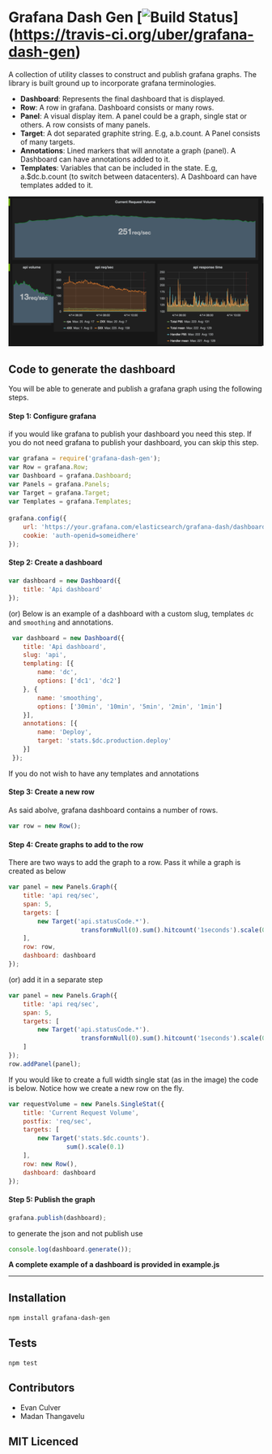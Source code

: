 # Grafana Dash Gen [![Build Status](https://travis-ci.org/uber/grafana-dash-gen.svg?branch=master)] (https://travis-ci.org/uber/grafana-dash-gen)

A collection of utility classes to construct and publish grafana graphs. The library is built ground up to incorporate grafana terminologies. 

- **Dashboard**: Represents the final dashboard that is displayed.
- **Row**: A row in grafana. Dashboard consists or many rows.
- **Panel**: A visual display item. A panel could be a graph, single stat or others. A row consists of many panels.
- **Target**: A dot separated graphite string. E.g, a.b.count. A Panel consists of many targets.
- **Annotations**: Lined markers that will annotate a graph (panel). A Dashboard can have annotations added to it. 
- **Templates**: Variables that can be included in the state. E.g, a.$dc.b.count (to switch between datacenters). A Dashboard can have templates added to it. 

![Alt text](/grafana.png?raw=true "Optional Title")

## Code to generate the dashboard

You will be able to generate and publish a grafana graph using the following steps. 

#### Step 1: Configure grafana 
if you would like grafana to publish your dashboard you need this step. If you do not need grafana to publish your dashboard, you can skip this step. 
```js
var grafana = require('grafana-dash-gen');
var Row = grafana.Row;
var Dashboard = grafana.Dashboard;
var Panels = grafana.Panels;
var Target = grafana.Target;
var Templates = grafana.Templates;

grafana.config({
	url: 'https://your.grafana.com/elasticsearch/grafana-dash/dashboard/',
	cookie: 'auth-openid=someidhere'
});
```
#### Step 2: Create a dashboard
```js
var dashboard = new Dashboard({
	title: 'Api dashboard'
});
```
(or) Below is an example of a dashboard with a custom slug, templates `dc` and `smoothing` and annotations.
```js
 var dashboard = new Dashboard({
 	title: 'Api dashboard',
 	slug: 'api',
 	templating: [{
 		name: 'dc',
 		options: ['dc1', 'dc2']
 	}, {
 		name: 'smoothing',
 		options: ['30min', '10min', '5min', '2min', '1min']
 	}],
 	annotations: [{
 		name: 'Deploy',
 		target: 'stats.$dc.production.deploy'
 	}]
 });
```

If you do not wish to have any templates and annotations

#### Step 3: Create a new row
As said abolve, grafana dashboard contains a number of rows. 
```js
var row = new Row();
```

#### Step 4: Create graphs to add to the row
There are two ways to add the graph to a row. Pass it while a graph is created as below
```js
var panel = new Panels.Graph({
	title: 'api req/sec',
	span: 5, 
	targets: [
		new Target('api.statusCode.*').
					transformNull(0).sum().hitcount('1seconds').scale(0.1).alias('rps')
	],
	row: row,
	dashboard: dashboard
});
```

(or) add it in a separate step
```js
var panel = new Panels.Graph({
	title: 'api req/sec',
	span: 5,
	targets: [
		new Target('api.statusCode.*').
					transformNull(0).sum().hitcount('1seconds').scale(0.1).alias('rps')
	]
});
row.addPanel(panel);
```

If you would like to create a full width single stat (as in the image) the code is below. Notice how we create a new row on the fly. 
```js
var requestVolume = new Panels.SingleStat({
	title: 'Current Request Volume',
	postfix: 'req/sec',
	targets: [
		new Target('stats.$dc.counts').
				sum().scale(0.1)
	],
	row: new Row(),
	dashboard: dashboard
});
```
#### Step 5: Publish the graph
```js
grafana.publish(dashboard);
```

to generate the json and not publish use

```js
console.log(dashboard.generate());
```

**A complete example of a dashboard is provided in example.js**


-----

## Installation

`npm install grafana-dash-gen`

## Tests

`npm test`

## Contributors

 - Evan Culver
 - Madan Thangavelu

## MIT Licenced


